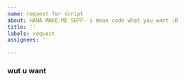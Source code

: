 ```yaml
---
name: request for script
about: HAHA MAKE ME SUFF- i mean code what you want :D
title: ''
labels: request
assignees: ''

---
```


### wut u want
